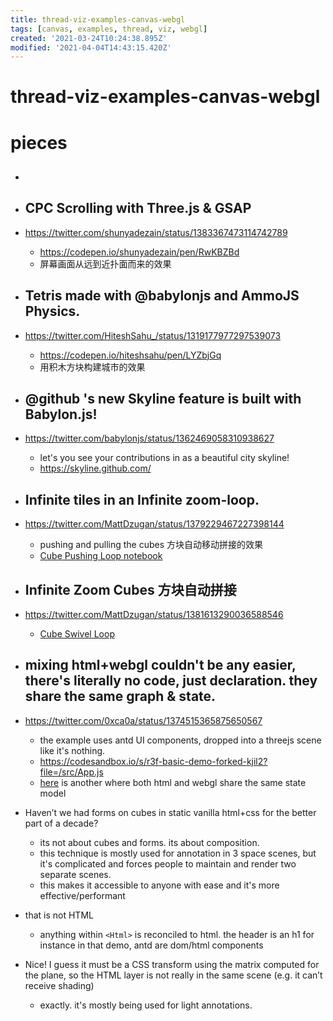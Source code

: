 ```yaml
---
title: thread-viz-examples-canvas-webgl
tags: [canvas, examples, thread, viz, webgl]
created: '2021-03-24T10:24:38.895Z'
modified: '2021-04-04T14:43:15.420Z'
---
```


# thread-viz-examples-canvas-webgl

# pieces

- ## 

- ## CPC Scrolling with Three.js & GSAP 
- https://twitter.com/shunyadezain/status/1383367473114742789
  - https://codepen.io/shunyadezain/pen/RwKBZBd
  - 屏幕画面从远到近扑面而来的效果

- ## Tetris made with @babylonjs and AmmoJS Physics.
- https://twitter.com/HiteshSahu_/status/1319177977297539073
  - https://codepen.io/hiteshsahu/pen/LYZbjGq
  - 用积木方块构建城市的效果

- ## @github 's new Skyline feature is built with Babylon.js!
- https://twitter.com/babylonjs/status/1362469058310938627
  - let's you see your contributions in as a beautiful city skyline!
  - https://skyline.github.com/

- ## Infinite tiles in an Infinite zoom-loop.
- https://twitter.com/MattDzugan/status/1379229467227398144
  - pushing and pulling the cubes 方块自动移动拼接的效果
  - [Cube Pushing Loop notebook ](https://observablehq.com/@mattdzugan/cube-pushing-loop)

- ## Infinite Zoom Cubes 方块自动拼接
- https://twitter.com/MattDzugan/status/1381613290036588546
  - [Cube Swivel Loop ](https://observablehq.com/@mattdzugan/cube-swivel-loop)

- ## mixing html+webgl couldn't be any easier, there's literally no code, just declaration. they share the same graph & state. 
- https://twitter.com/0xca0a/status/1374515365875650567
  - the example uses antd UI components, dropped into a threejs scene like it's nothing.
  - https://codesandbox.io/s/r3f-basic-demo-forked-kjil2?file=/src/App.js
  - [here](https://codesandbox.io/s/r3f-basic-demo-forked-7ucso?file=/src/App.js) is another where both html and webgl share the same state model
- Haven’t we had forms on cubes in static vanilla html+css for the better part of a decade?
  - its not about cubes and forms. its about composition. 
  - this technique is mostly used for annotation in 3 space scenes, but it's complicated and forces people to maintain and render two separate scenes. 
  - this makes it accessible to anyone with ease and it's more effective/performant
- that is not HTML
  - anything within `<Html>` is reconciled to html. the header is an h1 for instance in that demo, antd are dom/html components
- Nice! I guess it must be a CSS transform using the matrix computed for the plane, so the HTML layer is not really in the same scene (e.g. it can’t receive shading)
  - exactly. it's mostly being used for light annotations.
